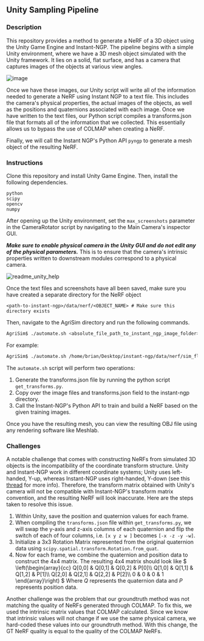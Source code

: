 ## Unity Sampling Pipeline   

### Description

This repository provides a method to generate a NeRF of a 3D object using the Unity Game Engine and Instant-NGP. The pipeline begins with a simple Unity environment, where we have a 3D mesh object simulated with the Unity framework. It lies on a solid, flat surface, and has a camera that captures images of the objects at various view angles. 

![image](https://github.com/QuantuMope/AgriSim/assets/63471459/cd5a9e93-c817-4d1c-a2c0-6b4044499c5f)

Once we have these images, our Unity script will write all of the information needed to generate a NeRF using Instant NGP to a text file. This includes the camera's physical properties, the actual images of the objects, as well as the positions and quaternions associated with each image. Once we have written to the text files, our Python script compiles a transforms.json file that formats all of the information that we collected. This essentially allows us to bypass the use of COLMAP when creating a NeRF.

Finally, we will call the Instant NGP's Python API ```pyngp``` to generate a mesh object of the resulting NeRF.

### Instructions

Clone this repository and install Unity Game Engine. Then, install the following dependencies.

```
python
scipy
opencv
numpy
```

After opening up the Unity environment, set the ```max_screenshots``` parameter in the CameraRotator script by navigating to the Main Camera's inspector GUI.

___**Make sure to enable physical camera in the Unity GUI and do not edit any of the physical parameters.**___ This is to ensure that the camera's intrinsic properties written to downstream modules correspond to a physical camera. 

![readme_unity_help](https://github.com/QuantuMope/AgriSim/assets/63471459/600b1250-f88c-490c-baef-9b1427a77083)


Once the text files and screenshots have all been saved, make sure you have created a separate directory for the NeRF object
```
<path-to-instant-ngp>/data/nerf/<OBJECT_NAME> # Make sure this directory exists
```

Then, navigate to the AgriSim directory and run the following commands.

```sh
AgriSim$ ./automate.sh <absolute_file_path_to_instant_ngp_image_folder>
```
For example:
```sh
AgriSim$ ./automate.sh /home/brian/Desktop/instant-ngp/data/nerf/sim_flower/
```

The ```automate.sh``` script will perform two operations:
1. Generate the transforms.json file by running the python script ```get_transforms.py```.
2. Copy over the image files and transforms.json field to the instant-ngp directory.
3. Call the Instant-NGP's Python API to train and build a NeRF based on the given training images.

Once you have the resulting mesh, you can view the resulting OBJ file using any rendering software like Meshlab.

### Challenges

A notable challenge that comes with constructing NeRFs from simulated 3D objects is the incompatibility of the coordinate transform structure. Unity and Instant-NGP work in different coordinate systems; Unity uses left-handed, Y-up, whereas Instant-NGP uses right-handed, Y-down (see this [thread](https://github.com/NVlabs/instant-ngp/discussions/153) for more info).
Therefore, the transform matrix obtained with Unity's camera will not be compatible with Instant-NGP's transform matrix convention, and the resulting NeRF will look inaccurate. Here are the steps taken to resolve this issue.
1. Within Unity, save the position and quaternion values for each frame.
2. When compiling the ```transforms.json``` file within ```get_transforms.py```, we will swap the y-axis and z-axis columns of each quaternion and flip the switch of each of four columns, i.e. ```[x y z w ]``` becomes ```[-x -z -y -w]```.
3. Initialize a 3x3 Rotation Matrix represented from the original quaternion data using ```scipy.spatial.transform.Rotation.from_quat```.
4. Now for each frame, we combine the quaternion and position data to construct the 4x4 matrix. The resulting 4x4 matrix should look like 
$`
\left(\begin{array}{cc} 
Q[0,0] & Q[0,1] & Q[0,2] & P[0]\\
Q[1,0] & Q[1,1] & Q[1,2] & P[1]\\
Q[2,0] & Q[2,1] & Q[2,2] & P[2]\\
0 & 0 & 0 & 1
\end{array}\right)
`$
Where $Q$ represents the quaternion data and $P$ represents position data.

Another challenge was the problem that our groundtruth method was not matching the quality of NeRFs generated through COLMAP. To fix this, we used the intrinsic matrix values that COLMAP calculated. Since we know that intrinsic values will not change if we use the same physical camera, we hard-coded these values into our groundtruth method. With this change, the GT NeRF quality is equal to the quality of the COLMAP NeRFs.


